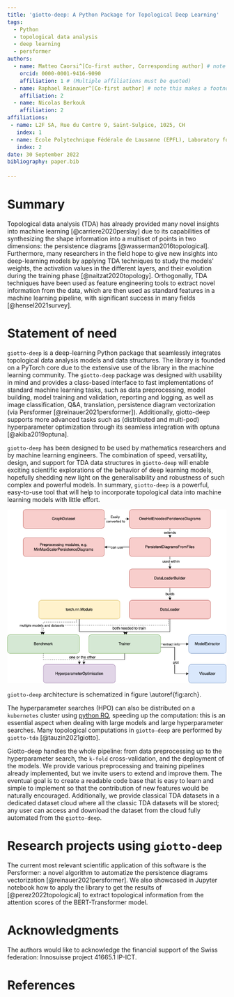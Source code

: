 ```yaml
---
title: 'giotto-deep: A Python Package for Topological Deep Learning'
tags:
  - Python
  - topological data analysis
  - deep learning
  - persformer
authors:
  - name: Matteo Caorsi^[Co-first author, Corresponding author] # note this makes a footnote saying 'Co-first author'
    orcid: 0000-0001-9416-9090
    affiliation: 1 # (Multiple affiliations must be quoted)
  - name: Raphael Reinauer^[Co-first author] # note this makes a footnote saying 'Co-first author'
    affiliation: 2
  - name: Nicolas Berkouk
    affiliation: 2
affiliations:
 - name: L2F SA, Rue du Centre 9, Saint-Sulpice, 1025, CH
   index: 1
 - name: Ecole Polytechnique Fédérale de Lausanne (EPFL), Laboratory for topology and neuroscience, Lausanne, 1015, CH
   index: 2
date: 30 September 2022
bibliography: paper.bib

---
```


# Summary

Topological data analysis (TDA) has already provided many novel insights into machine learning 
[@carriere2020perslay] due to its capabilities of synthesizing the shape information 
into a multiset of points in two dimensions: the persistence diagrams [@wasserman2016topological]. 
Furthermore, many researchers in the field hope to give new insights into deep-learning
models by applying TDA techniques to study the models' weights, the activation values in
the different layers, and their evolution during the training phase [@naitzat2020topology].
Orthogonally, TDA techniques have been used as feature engineering tools to extract
novel information from the data, which are then used as standard features in a machine learning
pipeline, with significant success in many fields [@hensel2021survey]. 

# Statement of need

`giotto-deep` is a deep-learning Python package that seamlessly integrates topological
data analysis models and data structures. The library is founded on a PyTorch core
due to the extensive use of the library in the machine learning community.
The `giotto-deep` package was designed with usability in mind and provides a class-based interface
to fast implementations of standard machine learning tasks, such as data preprocessing, model building,
model training and validation, reporting and logging, as well as image classification, 
Q&A, translation, persistence diagram vectorization (via Persformer [@reinauer2021persformer]).
Additionally, giotto-deep supports more advanced tasks such as (distributed and multi-pod) hyperparameter
optimization through its seamless integration with optuna [@akiba2019optuna]. 

`giotto-deep` has been designed to be used by mathematics researchers and by
machine learning engineers. The combination of speed, versatility, design, and 
support for TDA data structures in `giotto-deep` will enable exciting
scientific explorations of the behavior of deep learning models, hopefully shedding 
new light on the generalisability and robustness of such complex and powerful
models.
In summary, `giotto-deep` is a powerful, easy-to-use tool that will help to incorporate topological 
data into machine learning models with little effort.

![Simplified architecture diagram.\label{fig:arch}](arch_dgm.png)

`giotto-deep` architecture is schematized in figure \autoref{fig:arch}.

The hyperparameter searches (HPO) can also be distributed on a `kubernetes` cluster
using [python RQ](https://python-rq.org), speeding up the computation: this is an 
essential aspect when dealing with large models and large hyperparameter searches. 
Many topological computations in `giotto-deep` 
are performed by `giotto-tda` [@tauzin2021giotto].

Giotto-deep handles the whole pipeline: from data preprocessing up to the hyperparameter search, 
the `k-fold` cross-validation, and the deployment of the models. 
We provide various preprocessing and training pipelines already implemented, but 
we invite users to extend and improve them. The eventual goal is to create a 
readable code base that is easy to learn and simple to implement so that the 
contribution of new features would be naturally encouraged.
Additionally, we provide classical TDA datasets in a dedicated dataset cloud where all the classic
TDA datasets will be stored; any user can access and download
the dataset from the cloud fully automated from the `giotto-deep`.

# Research projects using `giotto-deep`

The current most relevant scientific application of this software is the Persformer: 
a novel algorithm to automatize the persistence diagrams vectorization [@reinauer2021persformer].
We also showcased in Jupyter notebook how to apply the library to get the results of [@perez2022topological] 
to extract topological information from the attention scores of the BERT-Transformer model.

# Acknowledgments

The authors would like to acknowledge the financial support of the Swiss federation:
Innosuisse project 41665.1 IP-ICT.

# References
